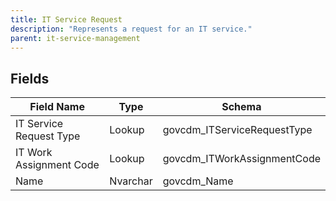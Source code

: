 ```yaml
---
title: IT Service Request
description: "Represents a request for an IT service."
parent: it-service-management
---
```


## Fields

| Field Name | Type | Schema |
|------------|------|--------|
| IT Service Request Type | Lookup | govcdm_ITServiceRequestType |
| IT Work Assignment Code | Lookup | govcdm_ITWorkAssignmentCode |
| Name | Nvarchar | govcdm_Name |


